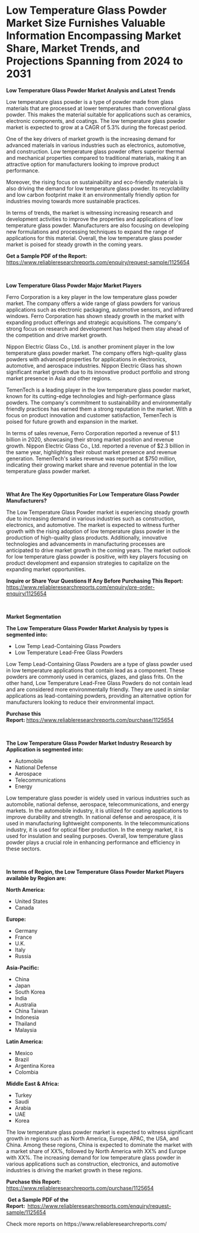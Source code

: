 <p><h1>Low Temperature Glass Powder Market Size Furnishes Valuable Information Encompassing Market Share, Market Trends, and Projections Spanning from 2024 to 2031</h1></p><p><strong>Low Temperature Glass Powder Market Analysis and Latest Trends</strong></p>
<p><p>Low temperature glass powder is a type of powder made from glass materials that are processed at lower temperatures than conventional glass powder. This makes the material suitable for applications such as ceramics, electronic components, and coatings. The low temperature glass powder market is expected to grow at a CAGR of 5.3% during the forecast period.</p><p>One of the key drivers of market growth is the increasing demand for advanced materials in various industries such as electronics, automotive, and construction. Low temperature glass powder offers superior thermal and mechanical properties compared to traditional materials, making it an attractive option for manufacturers looking to improve product performance.</p><p>Moreover, the rising focus on sustainability and eco-friendly materials is also driving the demand for low temperature glass powder. Its recyclability and low carbon footprint make it an environmentally friendly option for industries moving towards more sustainable practices.</p><p>In terms of trends, the market is witnessing increasing research and development activities to improve the properties and applications of low temperature glass powder. Manufacturers are also focusing on developing new formulations and processing techniques to expand the range of applications for this material. Overall, the low temperature glass powder market is poised for steady growth in the coming years.</p></p>
<p><strong>Get a Sample PDF of the Report:&nbsp;</strong> <a href="https://www.reliableresearchreports.com/enquiry/request-sample/1125654">https://www.reliableresearchreports.com/enquiry/request-sample/1125654</a></p>
<p>&nbsp;</p>
<p><strong>Low Temperature Glass Powder Major Market Players</strong></p>
<p><p>Ferro Corporation is a key player in the low temperature glass powder market. The company offers a wide range of glass powders for various applications such as electronic packaging, automotive sensors, and infrared windows. Ferro Corporation has shown steady growth in the market with expanding product offerings and strategic acquisitions. The company's strong focus on research and development has helped them stay ahead of the competition and drive market growth.</p><p>Nippon Electric Glass Co., Ltd. is another prominent player in the low temperature glass powder market. The company offers high-quality glass powders with advanced properties for applications in electronics, automotive, and aerospace industries. Nippon Electric Glass has shown significant market growth due to its innovative product portfolio and strong market presence in Asia and other regions.</p><p>TemenTech is a leading player in the low temperature glass powder market, known for its cutting-edge technologies and high-performance glass powders. The company's commitment to sustainability and environmentally friendly practices has earned them a strong reputation in the market. With a focus on product innovation and customer satisfaction, TemenTech is poised for future growth and expansion in the market.</p><p>In terms of sales revenue, Ferro Corporation reported a revenue of $1.1 billion in 2020, showcasing their strong market position and revenue growth. Nippon Electric Glass Co., Ltd. reported a revenue of $2.3 billion in the same year, highlighting their robust market presence and revenue generation. TemenTech's sales revenue was reported at $750 million, indicating their growing market share and revenue potential in the low temperature glass powder market.</p></p>
<p>&nbsp;</p>
<p><strong>What Are The Key Opportunities For Low Temperature Glass Powder Manufacturers?</strong></p>
<p><p>The Low Temperature Glass Powder market is experiencing steady growth due to increasing demand in various industries such as construction, electronics, and automotive. The market is expected to witness further growth with the rising adoption of low temperature glass powder in the production of high-quality glass products. Additionally, innovative technologies and advancements in manufacturing processes are anticipated to drive market growth in the coming years. The market outlook for low temperature glass powder is positive, with key players focusing on product development and expansion strategies to capitalize on the expanding market opportunities.</p></p>
<p><strong>Inquire or Share Your Questions If Any Before Purchasing This Report:</strong> <a href="https://www.reliableresearchreports.com/enquiry/pre-order-enquiry/1125654">https://www.reliableresearchreports.com/enquiry/pre-order-enquiry/1125654</a></p>
<p>&nbsp;</p>
<p><strong>Market Segmentation</strong></p>
<p><strong>The Low Temperature Glass Powder Market Analysis by types is segmented into:</strong></p>
<p><ul><li>Low Temp Lead-Containing Glass Powders</li><li>Low Temperature Lead-Free Glass Powders</li></ul></p>
<p><p>Low Temp Lead-Containing Glass Powders are a type of glass powder used in low temperature applications that contain lead as a component. These powders are commonly used in ceramics, glazes, and glass frits. On the other hand, Low Temperature Lead-Free Glass Powders do not contain lead and are considered more environmentally friendly. They are used in similar applications as lead-containing powders, providing an alternative option for manufacturers looking to reduce their environmental impact.</p></p>
<p><strong>Purchase this Report:&nbsp;</strong><a href="https://www.reliableresearchreports.com/purchase/1125654">https://www.reliableresearchreports.com/purchase/1125654</a></p>
<p>&nbsp;</p>
<p><strong>The Low Temperature Glass Powder Market Industry Research by Application is segmented into:</strong></p>
<p><ul><li>Automobile</li><li>National Defense</li><li>Aerospace</li><li>Telecommunications</li><li>Energy</li></ul></p>
<p><p>Low temperature glass powder is widely used in various industries such as automobile, national defense, aerospace, telecommunications, and energy markets. In the automobile industry, it is utilized for coating applications to improve durability and strength. In national defense and aerospace, it is used in manufacturing lightweight components. In the telecommunications industry, it is used for optical fiber production. In the energy market, it is used for insulation and sealing purposes. Overall, low temperature glass powder plays a crucial role in enhancing performance and efficiency in these sectors.</p></p>
<p>&nbsp;</p>
<p><strong>In terms of Region, the Low Temperature Glass Powder Market Players available by Region are:</strong></p>
<p>
    <p> <strong> North America: </strong>
        <ul>
            <li>United States</li>
            <li>Canada</li>
        </ul>
        </p> 
    <p> <strong> Europe: </strong>
        <ul>
            <li>Germany</li>
            <li>France</li>
            <li>U.K.</li>
            <li>Italy</li>
            <li>Russia</li>
        </ul>
        </p> 
    <p> <strong> Asia-Pacific: </strong>
        <ul>
            <li>China</li>
            <li>Japan</li>
            <li>South Korea</li>
            <li>India</li>
            <li>Australia</li>
            <li>China Taiwan</li>
            <li>Indonesia</li>
            <li>Thailand</li>
            <li>Malaysia</li>
        </ul>
        </p> 
    <p> <strong> Latin America: </strong>
        <ul>
            <li>Mexico</li>
            <li>Brazil</li>
            <li>Argentina Korea</li>
            <li>Colombia</li>
        </ul>
        </p> 
    <p> <strong> Middle East & Africa: </strong>
        <ul>
            <li>Turkey</li>
            <li>Saudi</li>
            <li>Arabia</li>
            <li>UAE</li>
            <li>Korea</li>
        </ul>
    </p>
    </p>
<p><p>The low temperature glass powder market is expected to witness significant growth in regions such as North America, Europe, APAC, the USA, and China. Among these regions, China is expected to dominate the market with a market share of XX%, followed by North America with XX% and Europe with XX%. The increasing demand for low temperature glass powder in various applications such as construction, electronics, and automotive industries is driving the market growth in these regions.</p></p>
<p><strong>Purchase this Report: </strong><a href="https://www.reliableresearchreports.com/purchase/1125654">https://www.reliableresearchreports.com/purchase/1125654</a></p>
<p>&nbsp;<strong>Get a Sample PDF of the Report:&nbsp;&nbsp;</strong><a href="https://www.reliableresearchreports.com/enquiry/request-sample/1125654">https://www.reliableresearchreports.com/enquiry/request-sample/1125654</a></p>
<p><strong></strong></p>
<p>Check more reports on https://www.reliableresearchreports.com/</p>